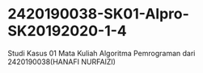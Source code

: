 # 2420190038-SK01-Alpro-SK20192020-1-4
Studi Kasus 01 Mata Kuliah Algoritma Pemrograman dari 2420190038(HANAFI NURFAIZI)
